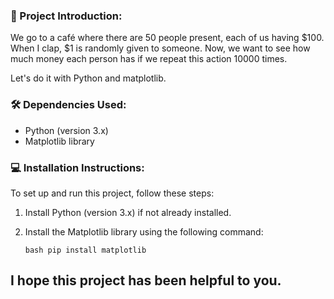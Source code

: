 ### 🌟 Project Introduction:
We go to a café where there are 50 people present, each of us having $100. When I clap, $1 is randomly given to someone. Now, we want to see how much money each person has if we repeat this action 10000 times.

Let's do it with Python and matplotlib.
### 🛠️ Dependencies Used:
- Python (version 3.x)
- Matplotlib library

### 💻 Installation Instructions:
To set up and run this project, follow these steps:
1. Install Python (version 3.x) if not already installed.
2. Install the Matplotlib library using the following command:

   `bash
     pip install matplotlib
   `

I hope this project has been helpful to you.
---

